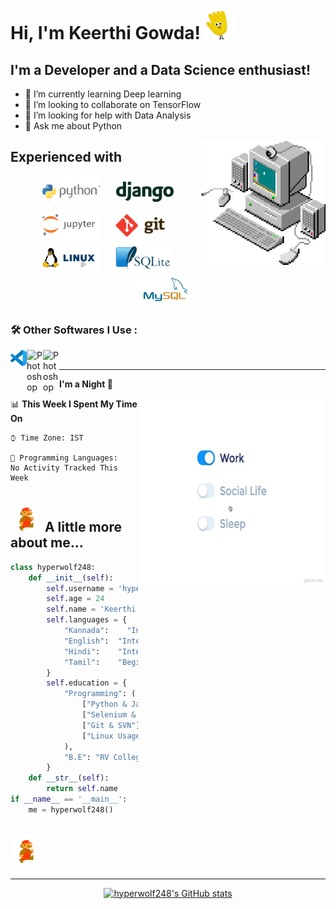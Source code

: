 <!-- ### Hello World! <img src="wave.gif" width="25px"/> -->

<p align="left">

# Hi, I'm Keerthi Gowda! <img src="wave.gif" width="50px"/>

## I'm a Developer and a Data Science enthusiast!

- 🌱 I’m currently learning Deep learning
- 👯 I’m looking to collaborate on TensorFlow
- 🤔 I’m looking for help with Data Analysis
- 💬 Ask me about Python

<img align="right" width="200" height="200" src="comp.gif">

</p>

## Experienced with 
<p align="center" >
<code> <img height="50" src="https://github.com/hyperwolf248/-/blob/main/resource/python-icon.svg"> </code>
<code> <img height="50" src="https://github.com/hyperwolf248/-/blob/main/resource/dj.svg"> </code>
<code> <img height="50" src="https://github.com/hyperwolf248/-/blob/main/resource/jp.svg"> </code>
<code> <img height="50" src="https://github.com/hyperwolf248/-/blob/main/resource/git.svg"> </code>
<code> <img height="50" src="https://github.com/hyperwolf248/-/blob/main/resource/linux-ar21.svg"> </code>
<code> <img height="50" src="https://github.com/hyperwolf248/-/blob/main/resource/other/sqlite-ar21.svg"> </code>
<code> <img height="50" src="https://github.com/hyperwolf248/-/blob/main/resource/other/mysql-ar21.svg"> </code>

### 🛠 Other Softwares I Use : 

<a href="https://code.visualstudio.com/"><img align="left" alt="Visual Studio Code" width="26px" src="https://raw.githubusercontent.com/github/explore/80688e429a7d4ef2fca1e82350fe8e3517d3494d/topics/visual-studio-code/visual-studio-code.png" /> </a>
<a href="https://www.photoshop.com/en" target="_blank"> <img align="left" alt="Photoshop" width="26px" src="https://upload.wikimedia.org/wikipedia/commons/thumb/a/af/Adobe_Photoshop_CC_icon.svg/1200px-Adobe_Photoshop_CC_icon.svg.png"/> </a>
<a href="https://www.adobe.com/in/products/photoshop-lightroom.html" target="_blank"> <img align="left" alt="Photoshop" width="26px" src="https://upload.wikimedia.org/wikipedia/commons/thumb/4/40/Adobe_Premiere_Pro_CC_icon.svg/1200px-Adobe_Premiere_Pro_CC_icon.svg.png"/> </a>

<br />



<hr>
<!--START_SECTION:waka-->

**I'm a Night 🦉** 

<p>
    <img align="right" width="300" height="300" src="life_balance.gif">
</p>


📊 **This Week I Spent My Time On** 

```text
⌚︎ Time Zone: IST

💬 Programming Languages: 
No Activity Tracked This Week

```


<!--END_SECTION:waka-->



## <img src="mario.gif" width="50px"/> A little more about me...

```py
class hyperwolf248:
    def __init__(self):
        self.username = 'hyperwolf248'
        self.age = 24
        self.name = 'Keerthi Gowda'
        self.languages = {
            "Kannada":    "Intermediate"
            "English":  "Intermediate",
            "Hindi":    "Intermediate",
            "Tamil":    "Beginner"
        }
        self.education = {
            "Programming": (
                ["Python & Java"],
                ["Selenium & TestNG"],
                ["Git & SVN"],
                ["Linux Usage"]
            ),
            "B.E": "RV College of Engineering",
        }
    def __str__(self):
        return self.name
if __name__ == '__main__':
    me = hyperwolf248()
```
## <img src="mario.gif" width="50px"/>

<hr>

<p align="center">
  <a href="https://github.com/hyperwolf248">
    <img src="https://github-readme-stats.vercel.app/api?username=hyperwolf248&hide_border=true&show_icons=true" alt="hyperwolf248's GitHub stats">
    
  </a>
</p>
